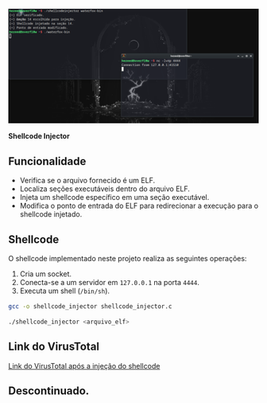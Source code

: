 ![Shellcode Injector em ação](test.png)


**Shellcode Injector** 

## Funcionalidade

- Verifica se o arquivo fornecido é um ELF.
- Localiza seções executáveis dentro do arquivo ELF.
- Injeta um shellcode específico em uma seção executável.
- Modifica o ponto de entrada do ELF para redirecionar a execução para o shellcode injetado.

## Shellcode

O shellcode implementado neste projeto realiza as seguintes operações:
1. Cria um socket.
2. Conecta-se a um servidor em `127.0.0.1` na porta `4444`.
3. Executa um shell (`/bin/sh`).

```bash
gcc -o shellcode_injector shellcode_injector.c
```

```bash
./shellcode_injector <arquivo_elf>
```

## Link do VirusTotal

[Link do VirusTotal após a injeção do shellcode](https://www.virustotal.com/gui/file/3c8915d4957fd3e274939cafe43b904208f954b38ac30ef7ac3d97f7f64be1f8?nocache=1)

## Descontinuado.
